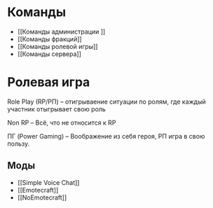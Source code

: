 # Команды
- [[Команды администрации ]]
- [[Команды фракций]]
- [[Команды ролевой игры]]
- [[Команды сервера]]

# Ролевая игра 

Role Play (RP/РП) – отигрываение ситуации по ролям, где каждый участник отыгрывает свою роль

Non RP – Всё, что не относится к RP

ПГ (Power Gaming) – Воображение из себя героя, РП игра в свою пользу.

## Моды
- [[Simple Voice Chat]]
- [[Emotecraft]]
- [[NoEmotecraft]]